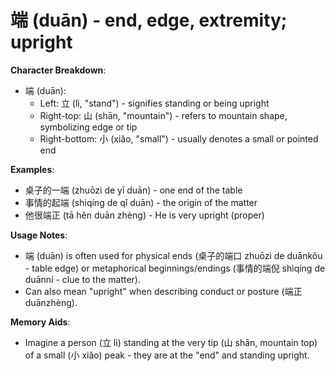 # **端 (duān) - end, edge, extremity; upright**

**Character Breakdown**:  
- 端 (duān):
  - Left: 立 (lì, "stand") - signifies standing or being upright
  - Right-top: 山 (shān, "mountain") - refers to mountain shape, symbolizing edge or tip
  - Right-bottom: 小 (xiǎo, "small") - usually denotes a small or pointed end

**Examples**:  
- 桌子的一端 (zhuōzi de yī duān) - one end of the table  
- 事情的起端 (shìqíng de qǐ duān) - the origin of the matter  
- 他很端正 (tā hěn duān zhèng) - He is very upright (proper)

**Usage Notes**:  
- 端 (duān) is often used for physical ends (桌子的端口 zhuōzi de duānkǒu - table edge) or metaphorical beginnings/endings (事情的端倪 shìqíng de duānní - clue to the matter).  
- Can also mean "upright" when describing conduct or posture (端正 duānzhèng).

**Memory Aids**:  
- Imagine a person (立 lì) standing at the very tip (山 shān, mountain top) of a small (小 xiǎo) peak - they are at the "end" and standing upright.